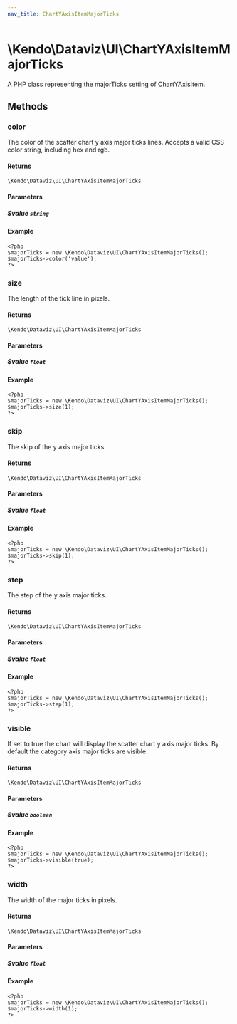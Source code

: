 ```yaml
---
nav_title: ChartYAxisItemMajorTicks
---
```


# \Kendo\Dataviz\UI\ChartYAxisItemMajorTicks

A PHP class representing the majorTicks setting of ChartYAxisItem.


## Methods

### color
The color of the scatter chart y axis major ticks lines. Accepts a valid CSS color string, including hex and rgb.

#### Returns
`\Kendo\Dataviz\UI\ChartYAxisItemMajorTicks`

#### Parameters

##### $value `string`



#### Example 
    <?php
    $majorTicks = new \Kendo\Dataviz\UI\ChartYAxisItemMajorTicks();
    $majorTicks->color('value');
    ?>

### size
The length of the tick line in pixels.

#### Returns
`\Kendo\Dataviz\UI\ChartYAxisItemMajorTicks`

#### Parameters

##### $value `float`



#### Example 
    <?php
    $majorTicks = new \Kendo\Dataviz\UI\ChartYAxisItemMajorTicks();
    $majorTicks->size(1);
    ?>

### skip
The skip of the y axis major ticks.

#### Returns
`\Kendo\Dataviz\UI\ChartYAxisItemMajorTicks`

#### Parameters

##### $value `float`



#### Example 
    <?php
    $majorTicks = new \Kendo\Dataviz\UI\ChartYAxisItemMajorTicks();
    $majorTicks->skip(1);
    ?>

### step
The step of the y axis major ticks.

#### Returns
`\Kendo\Dataviz\UI\ChartYAxisItemMajorTicks`

#### Parameters

##### $value `float`



#### Example 
    <?php
    $majorTicks = new \Kendo\Dataviz\UI\ChartYAxisItemMajorTicks();
    $majorTicks->step(1);
    ?>

### visible
If set to true the chart will display the scatter chart y axis major ticks. By default the category axis major ticks are visible.

#### Returns
`\Kendo\Dataviz\UI\ChartYAxisItemMajorTicks`

#### Parameters

##### $value `boolean`



#### Example 
    <?php
    $majorTicks = new \Kendo\Dataviz\UI\ChartYAxisItemMajorTicks();
    $majorTicks->visible(true);
    ?>

### width
The width of the major ticks in pixels.

#### Returns
`\Kendo\Dataviz\UI\ChartYAxisItemMajorTicks`

#### Parameters

##### $value `float`



#### Example 
    <?php
    $majorTicks = new \Kendo\Dataviz\UI\ChartYAxisItemMajorTicks();
    $majorTicks->width(1);
    ?>

